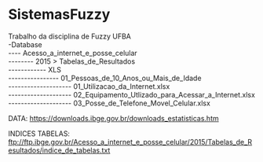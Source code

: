 # SistemasFuzzy
Trabalho da disciplina de Fuzzy UFBA
 <br />
-Database <br />
---- Acesso_a_internet_e_posse_celular  <br />
-------- 2015 > Tabelas_de_Resultados  <br />
------------ XLS<br />
---------------- 01_Pessoas_de_10_Anos_ou_Mais_de_Idade<br />
-------------------- 01_Utilizacao_da_Internet.xlsx<br />
-------------------- 02_Equipamento_Utlizado_para_Acessar_a_Internet.xlsx<br />
-------------------- 03_Posse_de_Telefone_Movel_Celular.xlsx<br />


DATA: https://downloads.ibge.gov.br/downloads_estatisticas.htm

INDICES TABELAS: ftp://ftp.ibge.gov.br/Acesso_a_internet_e_posse_celular/2015/Tabelas_de_Resultados/indice_de_tabelas.txt
